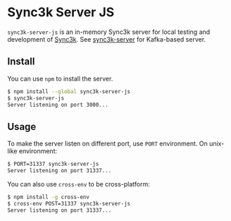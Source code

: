 Sync3k Server JS
===

`sync3k-server-js` is an in-memory Sync3k server for local testing and development of [Sync3k](https://github.com/google/sync3k-client). See [sync3k-server](https://github.com/google/sync3k-server) for Kafka-based server.

Install
---

You can use `npm` to install the server.

```bash
$ npm install --global sync3k-server-js
$ sync3k-server-js
Server listening on port 3000...
```

Usage
---

To make the server listen on different port, use `PORT` environment. On unix-like environment:

```bash
$ PORT=31337 sync3k-server-js
Server listening on port 31337...
```

You can also use `cross-env` to be cross-platform:

```bash
$ npm install -g cross-env
$ cross-env POST=31337 sync3k-server-js
Server listening on port 31337...
```
